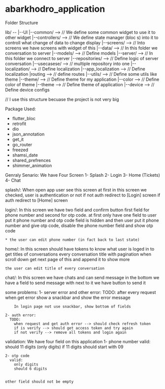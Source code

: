 # abarkhodro_application

Folder Structure

lib/ --
      |--UI
        |--common/  --> // We define some common widget to use it to other widget
        |--controllers/  --> // We define state manager (bloc s) into it to controll what change of data to change display
        |--screens/  --> // Into screens we have screens with widget of this
      |--data/ --> // In this folder we conversation to server
        |--models/  --> // Define models 
        |--server/  --> // In this folder we connect to server
        |--repositories/  --> // Define logic of server conversation
        |--usecasese/ --> // multiple repository into one
      |--localization/  --> // Define localization
        |--app_localization  --> // Define localization
      |routing --> // define routes
      |--utils/  -->  // Define some utils like theme
        |--theme/  --> // Define theme for my application
          |--color  --> // Define color of theme
          |--theme  --> // Define theme of application
        |--device  --> // Define device configs


// I use this structure becuase the project is not very big


Package Used:
 + flutter_bloc
 + retrofit
 + dio
 + json_annotation
 + get_it
 + go_router
 + freezed
 + shamsi_date
 + shared_prefrences
 + shimmer_animation


Genraly Senario:
  We have Four Screen
    1- Splash
    2- Login
    3- Home (Tickets)
    4- Chat

  splash/:
    When open app user see this screen at first
    in this screen we checked, user is authentication or not
    if not auth redirect to [Login] screen
    if auth redirect to [Home] screen

  login/:
    In this screen we have two field and confirm button
    first field for phone number and second for otp code.
    at first only have one field to user put it phone number and
    otp code field is hidden and then user put it phone number and 
    give otp code, disable the phone number field and show otp code 

    * the user can edit phone number (in fact back to last state)
  
  home/:
    In this screen should have tokens to know what user is loged in to get titles of conversations
    every conversation title with pagination 
    when scroll down get next page of this and append it to show more
    
    the user can edit title of every conversation

  chat/:
    In this screen we have chats and can send message
    in the bottom we have a field to send message with next to it we have button to send it
  



  some problems:
    1- server error and other error:
      TODO:
        after every request when get error show a snackbar and show the error message
        
        In login page not use snackbar, show bottom of fields

    2- auth error:
      TODO:
        when request and get auth error --> should check refresh token
        if is verify --> should get access token and try again
        if not verify --> remove all tokens and login again
    

  validation:
    We have four field on this application
    1- phone number
      valid: 
        should  11 digits (only digits)
        if 11 digits should start with 09

    2- otp code
      valid:
        only digits
        should 6 digits
      

    other field should not be empty


